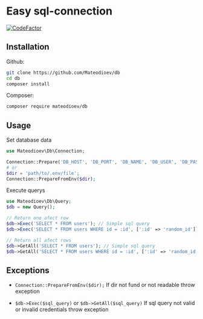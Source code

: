 # Easy sql-connection
[![CodeFactor](https://www.codefactor.io/repository/github/mateodioev/db/badge)](https://www.codefactor.io/repository/github/mateodioev/db)

## Installation

Github:
```bash
git clone https://github.com/Mateodioev/db
cd db
composer install
```

Composer:
```bash
composer require mateodioev/db
```


## Usage

Set database data
```php
use Mateodioev\Db\Connection;

Connection::Prepare('DB_HOST', 'DB_PORT', 'DB_NAME', 'DB_USER', 'DB_PASS');
# or 
$dir = 'path/to/.env/file';
Connection::PrepareFromEnv($dir);
```

Execute querys
```php
use Mateodioev\Db\Query;
$db = new Query();

// Return one afect row
$db->Exec('SELECT * FROM users'); // Simple sql query
$db->Exec('SELECT * FROM users WHERE id = :id', [':id' => 'random_id']); // With params

// Return all afect rows
$db->GetAll('SELECT * FROM users'); // Simple sql query
$db->GetAll('SELECT * FROM users WHERE id = :id', [':id' => 'random_id']); // With params
```


## Exceptions

- `Connection::PrepareFromEnv($dir);` If dir not fund or not readable throw exception

- `$db->Exec($sql_query)` or `$db->GetAll($sql_query)` If sql query not valid or invalid credentials throw exception
